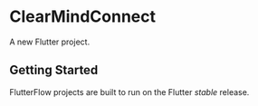 # ClearMindConnect

A new Flutter project.

## Getting Started

FlutterFlow projects are built to run on the Flutter _stable_ release.
